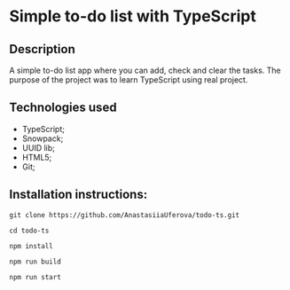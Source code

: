 # Simple to-do list with TypeScript

## Description

A simple to-do list app where you can add, check and clear the tasks. The purpose of the project was to learn TypeScript using real project.

## Technologies used

* TypeScript;
* Snowpack;
* UUID lib;
* HTML5;
* Git;


## Installation instructions:

```
git clone https://github.com/AnastasiiaUferova/todo-ts.git

cd todo-ts

npm install 

npm run build

npm run start
```
